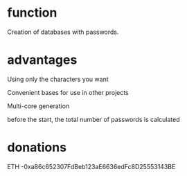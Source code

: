 # function
Creation of databases with passwords.

# advantages

Using only the characters you want

Convenient bases for use in other projects

Multi-core generation

before the start, the total number of passwords is calculated

# donations
ETH -0xa86c652307FdBeb123aE6636edFc8D25553143BE
